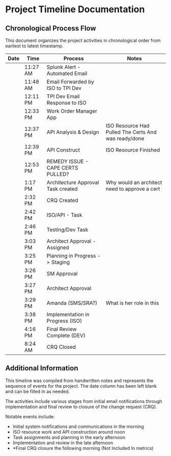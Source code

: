 # Project Timeline Documentation

## Chronological Process Flow

This document organizes the project activities in chronological order from earliest to latest timestamp.

| Date | Time | Process | Notes |
|------|------|---------|-------|
| | 11:27 AM | Splunk Alert - Automated Email |  |
| | 11:48 AM | Email Forwarded by ISO to TPI Dev | |
| | 12:11 PM | TPI Dev Email Response to ISO| |
| | 12:33 PM | Work Order Manager App | |
| | 12:37 PM | API Analysis & Design |  ISO Resource Had Pulled The Certs And was ready/done |
| | 12:39 PM | API Construct  | ISO Resource Finished |
| | 12:53 PM | REMEDY ISSUE - CAPE CERTS PULLED? | |
| | 1:17 PM | Architecture Approval Task created| Why would an architect need to approve a cert |
| | 2:32 PM | CRQ Created | |
| | 2:42 PM | ISO/API - Task | |
| | 2:46 PM | Testing/Dev Task | |
| | 3:03 PM | Architect Approval - Assigned | |
| | 3:25 PM | Planning in Progress -> Staging | |
| | 3:26 PM | SM Approval | |
| | 3:27 PM | Architect Approval | |
| | 3:29 PM | Amanda (SMS/SRA?) |What is her role in this |
| | 3:38 PM | Implementation in Progress (ISO) | |
| | 4:16 PM | Final Review Complete (DEV) | |
| | 8:24 AM | CRQ Closed | |

## Additional Information

This timeline was compiled from handwritten notes and represents the sequence of events for the project. The date column has been left blank and can be filled in as needed.

The activities include various stages from initial email notifications through implementation and final review to closure of the change request (CRQ).

Notable events include:
- Initial system notifications and communications in the morning
- ISO resource work and API construction around noon
- Task assignments and planning in the early afternoon
- Implementation and review in the late afternoon
- *Final CRQ closure the following morning (Not Included In metrics)
